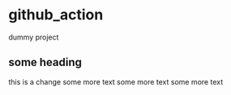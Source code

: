 # github_action
dummy project

## some heading
this is a change
some more text
some more text
some more text